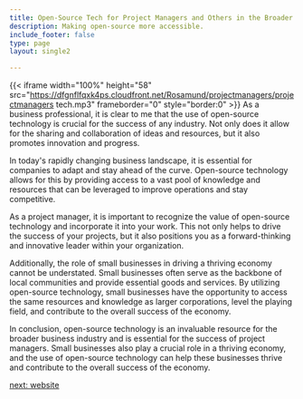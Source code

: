 ```yaml
---
title: Open-Source Tech for Project Managers and Others in the Broader Business  Industry
description: Making open-source more accessible.
include_footer: false
type: page
layout: single2

---
```


{{< iframe width="100%" height="58" src="https://dfgnflfqxk4ps.cloudfront.net/Rosamund/projectmanagers/projectmanagers tech.mp3" frameborder="0" style="border:0" >}}
As a business professional, it is clear to me that the use of open-source technology is crucial for the success of any industry. Not only does it allow for the sharing and collaboration of ideas and resources, but it also promotes innovation and progress.

In today's rapidly changing business landscape, it is essential for companies to adapt and stay ahead of the curve. Open-source technology allows for this by providing access to a vast pool of knowledge and resources that can be leveraged to improve operations and stay competitive.

As a project manager, it is important to recognize the value of open-source technology and incorporate it into your work. This not only helps to drive the success of your projects, but it also positions you as a forward-thinking and innovative leader within your organization.

Additionally, the role of small businesses in driving a thriving economy cannot be understated. Small businesses often serve as the backbone of local communities and provide essential goods and services. By utilizing open-source technology, small businesses have the opportunity to access the same resources and knowledge as larger corporations, level the playing field, and contribute to the overall success of the economy.

In conclusion, open-source technology is an invaluable resource for the broader business industry and is essential for the success of project managers. Small businesses also play a crucial role in a thriving economy, and the use of open-source technology can help these businesses thrive and contribute to the overall success of the economy.


<a href="https://workdojos.com/projectmanagers/website">next: website</a>

